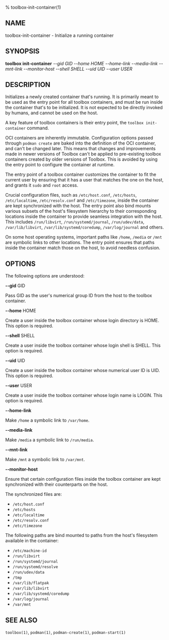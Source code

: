 % toolbox-init-container(1)

## NAME
toolbox\-init\-container - Initialize a running container

## SYNOPSIS
**toolbox init-container** *--gid GID*
                       *--home HOME*
                       *--home-link*
                       *--media-link*
                       *--mnt-link*
                       *--monitor-host*
                       *--shell SHELL*
                       *--uid UID*
                       *--user USER*

## DESCRIPTION

Initializes a newly created container that's running. It is primarily meant to
be used as the entry point for all toolbox containers, and must be run inside
the container that's to be initialized. It is not expected to be directly
invoked by humans, and cannot be used on the host.

A key feature of toolbox containers is their entry point, the `toolbox
init-container` command.

OCI containers are inherently immutable. Configuration options passed through
`podman create` are baked into the definition of the OCI container, and can't
be changed later. This means that changes and improvements made in newer
versions of Toolbox can't be applied to pre-existing toolbox containers
created by older versions of Toolbox. This is avoided by using the entry point
to configure the container at runtime.

The entry point of a toolbox container customizes the container to fit the
current user by ensuring that it has a user that matches the one on the host,
and grants it `sudo` and `root` access.

Crucial configuration files, such as `/etc/host.conf`, `/etc/hosts`,
`/etc/localtime`, `/etc/resolv.conf` and `/etc/timezone`, inside the container
are kept synchronized with the host. The entry point also bind mounts various
subsets of the host's filesystem hierarchy to their corresponding locations
inside the container to provide seamless integration with the host. This
includes `/run/libvirt`, `/run/systemd/journal`, `/run/udev/data`,
`/var/lib/libvirt`, `/var/lib/systemd/coredump`, `/var/log/journal` and others.

On some host operating systems, important paths like `/home`, `/media` or
`/mnt` are symbolic links to other locations. The entry point ensures that
paths inside the container match those on the host, to avoid needless
confusion.

## OPTIONS ##

The following options are understood:

**--gid** GID

Pass GID as the user's numerical group ID from the host to the toolbox
container.

**--home** HOME

Create a user inside the toolbox container whose login directory is HOME. This
option is required.

**--shell** SHELL

Create a user inside the toolbox container whose login shell is SHELL. This
option is required.

**--uid** UID

Create a user inside the toolbox container whose numerical user ID is UID. This
option is required.

**--user** USER

Create a user inside the toolbox container whose login name is LOGIN. This
option is required.

**--home-link**

Make `/home` a symbolic link to `/var/home`.

**--media-link**

Make `/media` a symbolic link to `/run/media`.

**--mnt-link**

Make `/mnt` a symbolic link to `/var/mnt`.

**--monitor-host**

Ensure that certain configuration files inside the toolbox container are kept
synchronized with their counterparts on the host.

The synchronized files are:

- `/etc/host.conf`
- `/etc/hosts`
- `/etc/localtime`
- `/etc/resolv.conf`
- `/etc/timezone`

The following paths are bind mounted to paths from the host's filesystem
available in the container:

- `/etc/machine-id`
- `/run/libvirt`
- `/run/systemd/journal`
- `/run/systemd/resolve`
- `/run/udev/data`
- `/tmp`
- `/var/lib/flatpak`
- `/var/lib/libvirt`
- `/var/lib/systemd/coredump`
- `/var/log/journal`
- `/var/mnt`

## SEE ALSO

`toolbox(1)`, `podman(1)`, `podman-create(1)`, `podman-start(1)`
